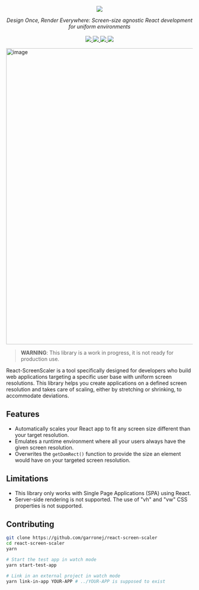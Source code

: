 <p align="center">
    <img src="https://user-images.githubusercontent.com/6702424/80216211-00ef5280-863e-11ea-81de-59f3a3d4b8e4.png">  
</p>
<p align="center">
    <i>Design Once, Render Everywhere: Screen-size agnostic React development for uniform environments </i>
    <br>
    <br>
    <a href="https://github.com/garronej/react-screen-scaler/actions">
      <img src="https://github.com/garronej/react-screen-scaler/workflows/ci/badge.svg?branch=main">
    </a>
    <a href="https://bundlephobia.com/package/react-screen-scaler">
      <img src="https://img.shields.io/bundlephobia/minzip/react-screen-scaler">
    </a>
    <a href="https://www.npmjs.com/package/react-screen-scaler">
      <img src="https://img.shields.io/npm/dw/react-screen-scaler">
    </a>
    <a href="https://github.com/garronej/react-screen-scaler/blob/main/LICENSE">
      <img src="https://img.shields.io/npm/l/react-screen-scaler">
    </a>
</p>  

<img width="799" alt="image" src="https://github.com/garronej/react-screen-scaler/assets/6702424/eed06b35-bc7b-4dd9-8d3e-8c1327d6ee5a">


> **WARNING**: This library is a work in progress, it is not ready for production use.

React-ScreenScaler is a tool specifically designed for developers who build web applications targeting a specific user base with uniform screen resolutions. This library helps you create applications on a defined screen resolution and takes care of scaling, either by stretching or shrinking, to accommodate deviations.

## Features

-   Automatically scales your React app to fit any screen size different than your target resolution.
-   Emulates a runtime environment where all your users always have the given screen resolution.
-   Overwrites the `getDomRect()` function to provide the size an element would have on your targeted screen resolution.

## Limitations

-   This library only works with Single Page Applications (SPA) using React.
-   Server-side rendering is not supported.
    The use of "vh" and "vw" CSS properties is not supported.

## Contributing

```bash
git clone https://github.com/garronej/react-screen-scaler
cd react-screen-scaler
yarn

# Start the test app in watch mode
yarn start-test-app

# Link in an external project in watch mode
yarn link-in-app YOUR-APP # ../YOUR-APP is supposed to exist
```
